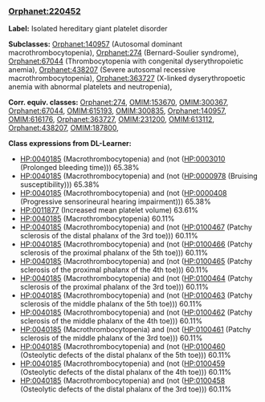 
### [Orphanet:220452](http://www.orpha.net/ORDO/Orphanet_220452)
**Label:** Isolated hereditary giant platelet disorder

**Subclasses:** [Orphanet:140957](http://www.orpha.net/ORDO/Orphanet_140957) (Autosomal dominant macrothrombocytopenia), [Orphanet:274](http://www.orpha.net/ORDO/Orphanet_274) (Bernard-Soulier syndrome), [Orphanet:67044](http://www.orpha.net/ORDO/Orphanet_67044) (Thrombocytopenia with congenital dyserythropoietic anemia), [Orphanet:438207](http://www.orpha.net/ORDO/Orphanet_438207) (Severe autosomal recessive macrothrombocytopenia), [Orphanet:363727](http://www.orpha.net/ORDO/Orphanet_363727) (X-linked dyserythropoetic anemia with abnormal platelets and neutropenia), 

**Corr. equiv. classes:** [Orphanet:274](http://www.orpha.net/ORDO/Orphanet_274), [OMIM:153670](http://purl.obolibrary.org/obo/OMIM_153670), [OMIM:300367](http://purl.obolibrary.org/obo/OMIM_300367), [Orphanet:67044](http://www.orpha.net/ORDO/Orphanet_67044), [OMIM:615193](http://purl.obolibrary.org/obo/OMIM_615193), [OMIM:300835](http://purl.obolibrary.org/obo/OMIM_300835), [Orphanet:140957](http://www.orpha.net/ORDO/Orphanet_140957), [OMIM:616176](http://purl.obolibrary.org/obo/OMIM_616176), [Orphanet:363727](http://www.orpha.net/ORDO/Orphanet_363727), [OMIM:231200](http://purl.obolibrary.org/obo/OMIM_231200), [OMIM:613112](http://purl.obolibrary.org/obo/OMIM_613112), [Orphanet:438207](http://www.orpha.net/ORDO/Orphanet_438207), [OMIM:187800](http://purl.obolibrary.org/obo/OMIM_187800), 

**Class expressions from DL-Learner:**

- [HP:0040185](http://purl.obolibrary.org/obo/HP_0040185) (Macrothrombocytopenia) and (not ([HP:0003010](http://purl.obolibrary.org/obo/HP_0003010) (Prolonged bleeding time))) 65.38%
- [HP:0040185](http://purl.obolibrary.org/obo/HP_0040185) (Macrothrombocytopenia) and (not ([HP:0000978](http://purl.obolibrary.org/obo/HP_0000978) (Bruising susceptibility))) 65.38%
- [HP:0040185](http://purl.obolibrary.org/obo/HP_0040185) (Macrothrombocytopenia) and (not ([HP:0000408](http://purl.obolibrary.org/obo/HP_0000408) (Progressive sensorineural hearing impairment))) 65.38%
- [HP:0011877](http://purl.obolibrary.org/obo/HP_0011877) (Increased mean platelet volume) 63.61%
- [HP:0040185](http://purl.obolibrary.org/obo/HP_0040185) (Macrothrombocytopenia) 60.11%
- [HP:0040185](http://purl.obolibrary.org/obo/HP_0040185) (Macrothrombocytopenia) and (not ([HP:0100467](http://purl.obolibrary.org/obo/HP_0100467) (Patchy sclerosis of the distal phalanx of the 3rd toe))) 60.11%
- [HP:0040185](http://purl.obolibrary.org/obo/HP_0040185) (Macrothrombocytopenia) and (not ([HP:0100466](http://purl.obolibrary.org/obo/HP_0100466) (Patchy sclerosis of the proximal phalanx of the 5th toe))) 60.11%
- [HP:0040185](http://purl.obolibrary.org/obo/HP_0040185) (Macrothrombocytopenia) and (not ([HP:0100465](http://purl.obolibrary.org/obo/HP_0100465) (Patchy sclerosis of the proximal phalanx of the 4th toe))) 60.11%
- [HP:0040185](http://purl.obolibrary.org/obo/HP_0040185) (Macrothrombocytopenia) and (not ([HP:0100464](http://purl.obolibrary.org/obo/HP_0100464) (Patchy sclerosis of the proximal phalanx of the 3rd toe))) 60.11%
- [HP:0040185](http://purl.obolibrary.org/obo/HP_0040185) (Macrothrombocytopenia) and (not ([HP:0100463](http://purl.obolibrary.org/obo/HP_0100463) (Patchy sclerosis of the middle phalanx of the 5th toe))) 60.11%
- [HP:0040185](http://purl.obolibrary.org/obo/HP_0040185) (Macrothrombocytopenia) and (not ([HP:0100462](http://purl.obolibrary.org/obo/HP_0100462) (Patchy sclerosis of the middle phalanx of the 4th toe))) 60.11%
- [HP:0040185](http://purl.obolibrary.org/obo/HP_0040185) (Macrothrombocytopenia) and (not ([HP:0100461](http://purl.obolibrary.org/obo/HP_0100461) (Patchy sclerosis of the middle phalanx of the 3rd toe))) 60.11%
- [HP:0040185](http://purl.obolibrary.org/obo/HP_0040185) (Macrothrombocytopenia) and (not ([HP:0100460](http://purl.obolibrary.org/obo/HP_0100460) (Osteolytic defects of the distal phalanx of the 5th toe))) 60.11%
- [HP:0040185](http://purl.obolibrary.org/obo/HP_0040185) (Macrothrombocytopenia) and (not ([HP:0100459](http://purl.obolibrary.org/obo/HP_0100459) (Osteolytic defects of the distal phalanx of the 4th toe))) 60.11%
- [HP:0040185](http://purl.obolibrary.org/obo/HP_0040185) (Macrothrombocytopenia) and (not ([HP:0100458](http://purl.obolibrary.org/obo/HP_0100458) (Osteolytic defects of the distal phalanx of the 3rd toe))) 60.11%


